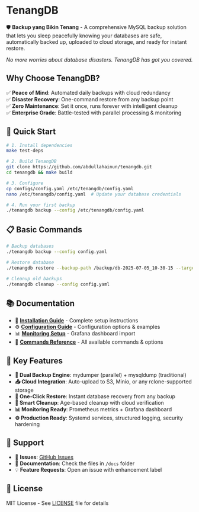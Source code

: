 # TenangDB

🛡️ **Backup yang Bikin Tenang** - A comprehensive MySQL backup solution that lets you sleep peacefully knowing your databases are safe, automatically backed up, uploaded to cloud storage, and ready for instant restore.

*No more worries about database disasters. TenangDB has got you covered.*

## Why Choose TenangDB?

✅ **Peace of Mind**: Automated daily backups with cloud redundancy  
✅ **Disaster Recovery**: One-command restore from any backup point  
✅ **Zero Maintenance**: Set it once, runs forever with intelligent cleanup  
✅ **Enterprise Grade**: Battle-tested with parallel processing & monitoring  

## 🚀 Quick Start

```bash
# 1. Install dependencies
make test-deps

# 2. Build TenangDB
git clone https://github.com/abdullahainun/tenangdb.git
cd tenangdb && make build

# 3. Configure
cp configs/config.yaml /etc/tenangdb/config.yaml
nano /etc/tenangdb/config.yaml  # Update your database credentials

# 4. Run your first backup
./tenangdb backup --config /etc/tenangdb/config.yaml
```

## 📋 Basic Commands

```bash
# Backup databases
./tenangdb backup --config config.yaml

# Restore database
./tenangdb restore --backup-path /backup/db-2025-07-05_10-30-15 --target-database restored_db

# Cleanup old backups
./tenangdb cleanup --config config.yaml
```

## 📚 Documentation

- 📖 **[Installation Guide](INSTALL.md)** - Complete setup instructions
- ⚙️ **[Configuration Guide](configs/README.md)** - Configuration options & examples
- 📊 **[Monitoring Setup](grafana/README.md)** - Grafana dashboard import
- 🔧 **[Commands Reference](docs/COMMANDS.md)** - All available commands & options

## 🎯 Key Features

- **🔄 Dual Backup Engine**: mydumper (parallel) + mysqldump (traditional)
- **📤 Cloud Integration**: Auto-upload to S3, Minio, or any rclone-supported storage
- **🚀 One-Click Restore**: Instant database recovery from any backup
- **🧹 Smart Cleanup**: Age-based cleanup with cloud verification
- **📊 Monitoring Ready**: Prometheus metrics + Grafana dashboard
- **⚙️ Production Ready**: Systemd services, structured logging, security hardening

## 🤝 Support

- 🐛 **Issues**: [GitHub Issues](https://github.com/abdullahainun/tenangdb/issues)
- 📖 **Documentation**: Check the files in `/docs` folder
- 💡 **Feature Requests**: Open an issue with enhancement label

## 📄 License

MIT License - See [LICENSE](LICENSE) file for details